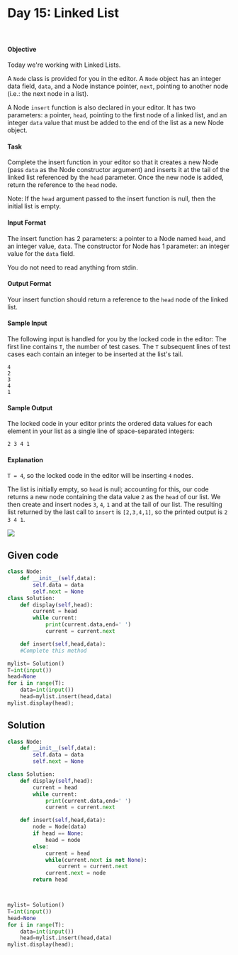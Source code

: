 # Day 15: Linked List
<br>

#### Objective

Today we're working with Linked Lists.

A `Node` class is provided for you in the editor. A `Node` object has an integer data field, `data`, and a Node instance pointer, `next`, pointing to another node (i.e.: the next node in a list).

A Node `insert` function is also declared in your editor. It has two parameters: a pointer, `head`, pointing to the first node of a linked list, and an integer `data` value that must be added to the end of the list as a new Node object.


#### Task

Complete the insert function in your editor so that it creates a new Node (pass `data`  as the Node constructor argument) and inserts it at the tail of the linked list referenced by the `head` parameter. Once the new node is added, return the reference to the `head` node.

Note: If the `head` argument passed to the insert function is null, then the initial list is empty.


#### Input Format

The insert function has 2 parameters: a pointer to a Node named `head`, and an integer value, `data`.
The constructor for Node has 1 parameter: an integer value for the `data` field.

You do not need to read anything from stdin.


#### Output Format

Your insert function should return a reference to the `head` node of the linked list.

#### Sample Input

The following input is handled for you by the locked code in the editor:
The first line contains `T`, the number of test cases.
The `T` subsequent lines of test cases each contain an integer to be inserted at the list's tail.


```
4
2
3
4
1
```

#### Sample Output

The locked code in your editor prints the ordered data values for each element in your list as a single line of space-separated integers:

```
2 3 4 1
```


#### Explanation


`T = 4`, so the locked code in the editor will be inserting `4` nodes.

The list is initially empty, so `head` is null; accounting for this, our code returns a new node containing the data value `2` as the `head` of our list. We then create and insert nodes `3`, `4`, `1` and  at the tail of our list. The resulting list returned by the last call to `insert` is `[2,3,4,1]`, so the printed output is `2 3 4 1`.


![](https://s3.amazonaws.com/hr-challenge-images/17168/1456961238-28488bfa0d-LinkedListExplanation.png)


## Given code

```python
class Node:
    def __init__(self,data):
        self.data = data
        self.next = None
class Solution:
    def display(self,head):
        current = head
        while current:
            print(current.data,end=' ')
            current = current.next

    def insert(self,head,data):
    #Complete this method

mylist= Solution()
T=int(input())
head=None
for i in range(T):
    data=int(input())
    head=mylist.insert(head,data)    
mylist.display(head);
```



## Solution

```python
class Node:
    def __init__(self,data):
        self.data = data
        self.next = None

class Solution:
    def display(self,head):
        current = head
        while current:
            print(current.data,end=' ')
            current = current.next

    def insert(self,head,data):
        node = Node(data)
        if head == None:
            head = node
        else:
            current = head
            while(current.next is not None):
                current = current.next
            current.next = node
        return head



mylist= Solution()
T=int(input())
head=None
for i in range(T):
    data=int(input())
    head=mylist.insert(head,data)
mylist.display(head);
```

